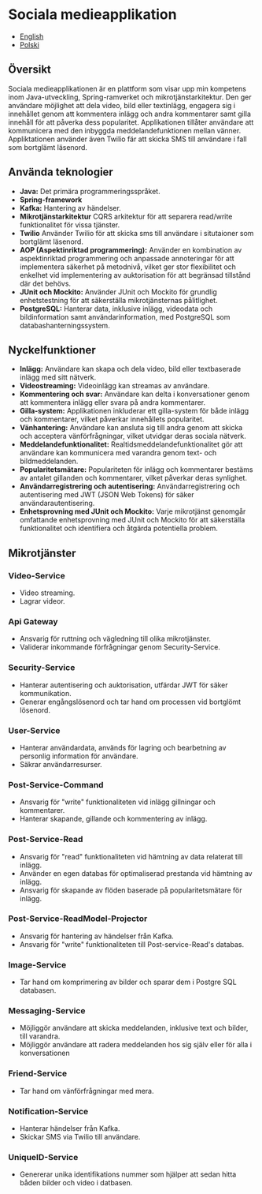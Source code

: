 # Sociala medieapplikation
- [English](README.md)
- [Polski](README_PL.md)

## Översikt
Sociala medieapplikationen är en plattform som visar upp min kompetens inom Java-utveckling, Spring-ramverket och mikrotjänstarkitektur. Den ger användare möjlighet att dela video, bild eller textinlägg, engagera sig i innehållet genom att kommentera inlägg och andra kommentarer samt gilla innehåll för att påverka dess popularitet. Applikationen tillåter användare att kommunicera med den inbyggda meddelandefunktionen mellan vänner. Appliktationen använder även Twilio fär att skicka SMS till användare i fall som bortglämt läsenord.


## Använda teknologier
- **Java:** Det primära programmeringsspråket.
- **Spring-framework**
- **Kafka:** Hantering av händelser.
- **Mikrotjänstarkitektur** CQRS arkitektur för att separera read/write funktionalitet för vissa tjänster.
- **Twilio** Använder Twilio för att skicka sms till användare i situtaioner som bortglämt läsenord.
- **AOP (Aspektinriktad programmering):** Använder en kombination av aspektinriktad programmering och anpassade annoteringar för att implementera säkerhet på metodnivå, vilket ger stor flexibilitet och enkelhet vid implementering av auktorisation för att begränsad tillstånd där det behövs.
- **JUnit och Mockito:** Använder JUnit och Mockito för grundlig enhetstestning för att säkerställa mikrotjänsternas pålitlighet.
- **PostgreSQL:** Hanterar data, inklusive inlägg, videodata och bildinformation samt användarinformation, med PostgreSQL som databashanterningssystem.

## Nyckelfunktioner
- **Inlägg:** Användare kan skapa och dela video, bild eller textbaserade inlägg med sitt nätverk.
- **Videostreaming:** Videoinlägg kan streamas av användare.
- **Kommentering och svar:** Användare kan delta i konversationer genom att kommentera inlägg eller svara på andra kommentarer.
- **Gilla-system:** Applikationen inkluderar ett gilla-system för både inlägg och kommentarer, vilket påverkar innehållets popularitet.
- **Vänhantering:** Användare kan ansluta sig till andra genom att skicka och acceptera vänförfrågningar, vilket utvidgar deras sociala nätverk.
- **Meddelandefunktionalitet:** Realtidsmeddelandefunktionalitet gör att användare kan kommunicera med varandra genom text- och bildmeddelanden.
- **Popularitetsmätare:** Populariteten för inlägg och kommentarer bestäms av antalet gillanden och kommentarer, vilket påverkar deras synlighet.
- **Användarregistrering och autentisering:** Användarregistrering och autentisering med JWT (JSON Web Tokens) för säker användarautentisering.
- **Enhetsprovning med JUnit och Mockito:** Varje mikrotjänst genomgår omfattande enhetsprovning med JUnit och Mockito för att säkerställa funktionalitet och identifiera och åtgärda potentiella problem.

## Mikrotjänster

### Video-Service
- Video streaming.
- Lagrar videor.

### Api Gateway
- Ansvarig för ruttning och vägledning till olika mikrotjänster.
- Validerar inkommande förfrågningar genom Security-Service.

### Security-Service
- Hanterar autentisering och auktorisation, utfärdar JWT för säker kommunikation.
- Generar engångslösenord och tar hand om processen vid bortglömt lösenord.

### User-Service
- Hanterar användardata, används för lagring och bearbetning av personlig information för användare.
- Säkrar användarresurser.

### Post-Service-Command
- Ansvarig för "write" funktionaliteten vid inlägg gillningar och kommentarer.
- Hanterar skapande, gillande och kommentering av inlägg.
### Post-Service-Read
- Ansvarig för "read" funktionaliteten vid hämtning av data relaterat till inlägg.
- Använder en egen databas för optimaliserad prestanda vid hämtning av inlägg.
- Ansvarig för skapande av flöden baserade på popularitetsmätare för inlägg.
### Post-Service-ReadModel-Projector
- Ansvarig för hantering av händelser från Kafka.
- Ansvarig för "write" funktionaliteten till Post-service-Read's databas.
### Image-Service
- Tar hand om komprimering av bilder och sparar dem i Postgre SQL databasen.
### Messaging-Service
- Möjliggör användare att skicka meddelanden, inklusive text och bilder, till varandra.
- Möjliggör användare att radera meddelanden hos sig själv eller för alla i konversationen

### Friend-Service
- Tar hand om vänförfrågningar med mera. 

### Notification-Service
- Hanterar händelser från Kafka.
- Skickar SMS via Twilio till användare.

### UniqueID-Service
- Genererar unika identifikations nummer som hjälper att sedan hitta båden bilder och video i datbasen.